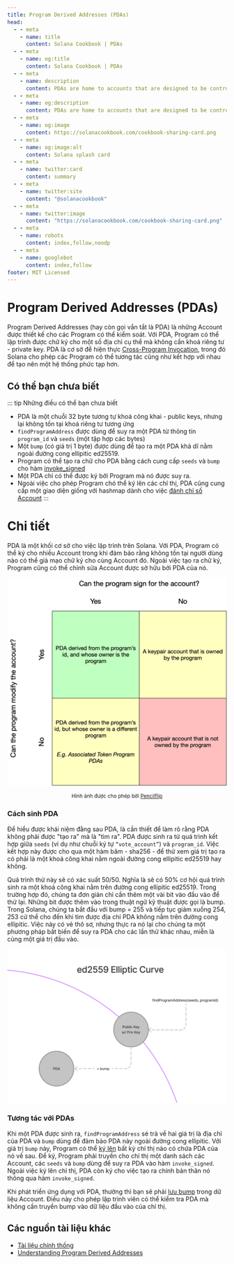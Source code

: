 ```yaml
---
title: Program Derived Addresses (PDAs)
head:
  - - meta
    - name: title
      content: Solana Cookbook | PDAs
  - - meta
    - name: og:title
      content: Solana Cookbook | PDAs
  - - meta
    - name: description
      content: PDAs are home to accounts that are designed to be controlled by a specific program. Learn about PDAs and more Core Concepts at The Solana cookbook.
  - - meta
    - name: og:description
      content: PDAs are home to accounts that are designed to be controlled by a specific program. Learn about PDAs and more Core Concepts at The Solana cookbook.
  - - meta
    - name: og:image
      content: https://solanacookbook.com/cookbook-sharing-card.png
  - - meta
    - name: og:image:alt
      content: Solana splash card
  - - meta
    - name: twitter:card
      content: summary
  - - meta
    - name: twitter:site
      content: "@solanacookbook"
  - - meta
    - name: twitter:image
      content: "https://solanacookbook.com/cookbook-sharing-card.png"
  - - meta
    - name: robots
      content: index,follow,noodp
  - - meta
    - name: googlebot
      content: index,follow
footer: MIT Licensed
---
```


# Program Derived Addresses (PDAs)

Program Derived Addresses (hay còn gọi vắn tắt là PDA) là những Account được thiết kế cho các Program có thể kiểm soát. Với PDA, Program có thể lập trình được chữ ký cho một số địa chỉ cụ thể mà không cần khoá riêng tư - private key. PDA là cơ sở để hiện thực [Cross-Program Invocation](https://docs.solana.com/developing/programming-model/calling-between-programs#cross-program-invocations), trong đó Solana cho phép các Program có thể tương tác cũng như kết hợp với nhau để tạo nên một hệ thống phức tạp hơn.

## Có thể bạn chưa biết

::: tip Những điều có thể bạn chưa biết
- PDA là một chuỗi 32 byte tương tự khoá công khai - public keys, nhưng lại không tồn tại khoá riêng tư tương ứng
- `findProgramAddress` được dùng để suy ra một PDA từ thông tin `program_id` và `seeds` (một tập hợp các bytes)
- Một `bump` (có giá trị 1 byte) được dùng để tạo ra một PDA khả dĩ nằm ngoài đường cong ellipitic ed25519.
- Program có thể tạo ra chữ cho PDA bằng cách cung cấp `seeds` và `bump` cho hàm [invoke_signed](https://docs.solana.com/developing/programming-model/calling-between-programs#program-signed-accounts)
- Một PDA chỉ có thể được ký bởi Program mà nó được suy ra.
- Ngoài việc cho phép Program chó thể ký lên các chỉ thị, PDA cũng cung cấp một giao diện giống với hashmap dành cho việc [đánh chỉ số Account](../guides/account-maps.md)
:::

# Chi tiết

PDA là một khối cơ sở cho việc lập trình trên Solana. Với PDA, Program có thể ký cho nhiều Account trong khi đảm bảo rằng không tồn tại người dùng nào có thể giả mạo chữ ký cho cùng Account đó. Ngoài việc tạo ra chữ ký, Program cũng có thể chỉnh sửa Account được sở hữu bởi PDA của nó.

![Accounts matrix](./account-matrix.png)

<small style="text-align:center;display:block;">Hình ảnh được cho phép bời <a href="https://twitter.com/pencilflip">Pencilflip</a></small>

### Cách sinh PDA

Để hiểu được khái niệm đằng sau PDA, là cần thiết để làm rõ rằng PDA không phải được "tạo ra" mà là "tìm ra". PDA được sinh ra từ quá trình kết hợp giữa `seeds` (ví dụ như chuỗi ký tự `“vote_account”`) và `program_id`. Việc kết hợp này được cho qua một hàm băm - sha256 - để thử xem giá trị tạo ra có phải là một khoá công khai nằm ngoài đường cong ellipitic ed25519 hay không.

Quá trình thử này sẽ có xác suất 50/50. Nghĩa là sẽ có 50% cơ hội quá trình sinh ra một khoá công khai nằm trên đường cong ellipitic ed25519. Trong trường hợp đó, chúng ta đơn giản chỉ cần thêm một vài bit vào đầu vào để thử lại. Những bit được thêm vào trong thuật ngữ kỹ thuật được gọi là bump. Trong Solana, chúng ta bắt đầu với bump = 255 và tiếp tục giảm xuống 254, 253 cứ thể cho đến khi tìm được địa chỉ PDA không nằm trên đường cong ellipitic. Việc này có vẻ thô sơ, nhưng thực ra nó lại cho chúng ta một phương pháp bất biến để suy ra PDA cho các lần thử khác nhau, miễn là cùng một giá trị đầu vào.

![PDA on the ellipitic curve](./pda-curve.png)

### Tương tác với PDAs

Khi một PDA được sinh ra, `findProgramAddress` sé trả về hai giá trị là địa chỉ của PDA và `bump` dùng để đảm bảo PDA này ngoài đường cong ellipitic. Với giá trị `bump` này, Program có thể [ký lên](../references/accounts.md#sign-with-a-pda) bất kỳ chỉ thị nào có chứa PDA của nó về sau. Để ký, Program phải truyền cho chỉ thị một danh sách các Account, các `seeds` và `bump` dùng để suy ra PDA vào hàm `invoke_signed`. Ngoài việc ký lên chỉ thị, PDA còn ký cho việc tạo ra chính bản thân nó thông qua hàm `invoke_signed`.

Khi phát triển ứng dụng với PDA, thường thì bạn sẽ phải [lưu bump](https://github.com/solana-labs/solana-program-library/blob/78e29e9238e555967b9125799d7d420d7d12b959/token-swap/program/src/state.rs#L100) trong dữ liệu Account. Điều này cho phép lập trình viên có thể kiểm tra PDA mà không cần truyền bump vào dữ liệu đầu vào của chỉ thị.

## Các nguồn tài liệu khác
- [Tài liệu chính thống](https://docs.solana.com/developing/programming-model/calling-between-programs#program-derived-addresses)
- [Understanding Program Derived Addresses](https://www.brianfriel.xyz/understanding-program-derived-addresses/)
